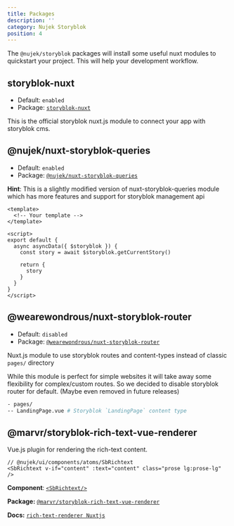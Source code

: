 ```yaml
---
title: Packages
description: ''
category: Nujek Storyblok
position: 4
---
```


The `@nujek/storyblok` packages will install some useful nuxt modules to quickstart your project. This will help your development workflow.

## storyblok-nuxt

* Default: `enabled`
* Package: [`storyblok-nuxt`](https://github.com/storyblok/storyblok-nuxt)


This is the official storyblok nuxt.js module to connect your app with storyblok cms.

## @nujek/nuxt-storyblok-queries

* Default: `enabled`
* Package: [`@nujek/nuxt-storyblok-queries`](https://github.com/regenrek/nuxt-storyblok-queries)

**Hint**: This is a slightly modified version of nuxt-storyblok-queries module which has more features and support for storyblok management api

```vue[pages/LandingPage.js]
<template>
  <!-- Your template -->
</template>

<script>
export default {
  async asyncData({ $storyblok }) {
    const story = await $storyblok.getCurrentStory()

    return {
      story
    }
  }
}
</script>
```

## @wearewondrous/nuxt-storyblok-router

* Default: `disabled`
* Package: [`@wearewondrous/nuxt-storyblok-router`](https://github.com/wearewondrous/nuxt-storyblok-router)

Nuxt.js module to use storyblok routes and content-types instead of classic `pages/` directory

<alert>
While this module is perfect for simple websites it will
take away some flexibility for complex/custom routes. So we decided to disable storyblok router for default. (Maybe even removed in future releases)
</alert>

```bash
- pages/
-- LandingPage.vue # Storyblok `LandingPage` content type
```

## @marvr/storyblok-rich-text-vue-renderer

Vue.js plugin for rendering the rich-text content.

```vue
// @nujek/ui/components/atoms/SbRichtext
<SbRichtext v-if="content" :text="content" class="prose lg:prose-lg" />
```

**Component**: [`<SbRichtext/>`](/nujek-ui/components)

**Package:** [`@marvr/storyblok-rich-text-vue-renderer`](https://github.com/MarvinRudolph/storyblok-rich-text-renderer/tree/master/packages/storyblok-rich-text-vue-renderer)

**Docs:** [`rich-text-renderer Nuxtjs`](https://storyblok-rich-text-renderer.netlify.app/vue-plugin/usage/#with-nuxt-js)
